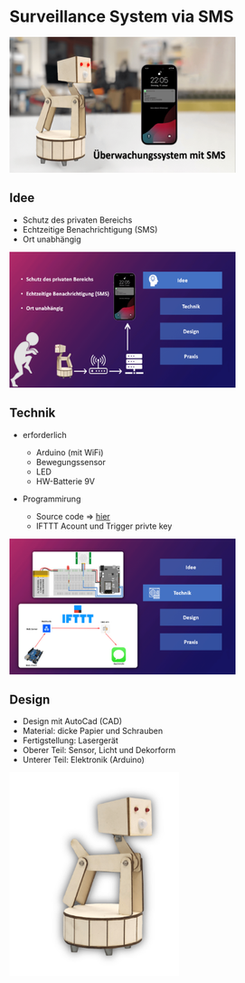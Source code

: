 # Surveillance System via SMS

<img alt="schönes Bild" src="pic/pic.png" width="400" height="240" >


## Idee
- Schutz des privaten Bereichs
- Echtzeitige Benachrichtigung (SMS)
- Ort unabhängig 

<img alt="schönes Bild" src="pic/pic1.png" width="400" height="240" >


## Technik
- erforderlich
  - Arduino (mit WiFi)
  - Bewegungssensor
  - LED
  - HW-Batterie 9V
  
- Programmirung
  - Source code => [hier](surveillance.system/source)
  - IFTTT Acount und Trigger privte key
  
<img alt="schönes Bild" src="pic/pic2.png" width="400" height="240" >


## Design
- Design mit AutoCad (CAD)
- Material: dicke Papier und Schrauben
- Fertigstellung: Lasergerät
- Oberer Teil: Sensor, Licht und Dekorform
- Unterer Teil: Elektronik (Arduino)

<img alt="schönes Bild" src="pic/pic3.png" width="300" height="360" >

